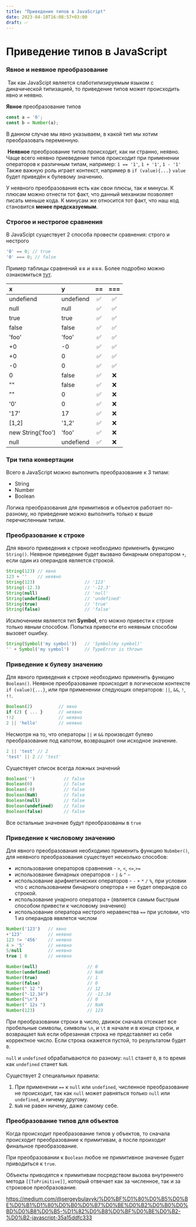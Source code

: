 ```yaml
---
title: "Приведение типов в JavaScript"
date: 2023-04-10T16:08:57+03:00
draft: ✅
---
```


# Приведение типов в JavaScript

### Явное и неявное преобразование

​	Так как JavaScipt является слаботипизируемым языком с диначической типизацией, то приведение типов может происходить явно и неявно.

**Явное** преобразование типов

```js
const a = '0';
const b = Number(a);
```

В данном случае мы явно указываем, в какой тип мы хотим преобразовать переменную.

​	**Неявное** преобрзование типов происходит, как ни странно, неявно. Чаще всего неявно приеведение типов происходит при применении операторов к различным типам, например:  `1 == '1'`, `1 + '1'`, `1 - '1'`
Также важную роль играет контекст, например в `if (value){...}` `value` будет приведён к булевому значению.

У неявного преобразования есть как свои плюсы, так и минусы. К плюсам можно отнести тот факт, что данный механизм позволяет писать меньше кода. К минусам же относится тот факт, что наш код становится **менее предсказуемым**.

### Строгое и нестрогое сравнения

В JavaScipt существует 2 способа провести сравнения: строго и нестрого

```javascript
'0' == 0; // true
'0' === 0; // false 
```

Пример таблицы сравнений **==** и **===**. Более подробно можно ознакомиться [тут](https://dorey.github.io/JavaScript-Equality-Table/).

| x                 | y         |  ==   |  ===  |
| :---------------- | :-------- | :---: | :---: |
| undefiend         | undefiend | ✅ | ✅  |
| null              | null      | ✅  | ✅  |
| true              | true      | ✅  | ✅  |
| false             | false     | ✅  | ✅  |
| 'foo'             | 'foo'     | ✅  | ✅  |
| +0                | -0        | ✅  | ✅  |
| +0                | 0         | ✅  | ✅  |
| -0                | 0         | ✅  | ✅  |
| 0                 | false | ✅  | ❌ |
| ""                | false | ✅  | ❌ |
| ""                | 0         | ✅  | ❌ |
| '0'               | 0         | ✅  | ❌ |
| '17'              | 17        | ✅  | ❌ |
| [1,2]             | '1,2'     | ✅  | ❌ |
| new String('foo') | 'foo'     | ✅  | ❌ |
| null              | undefiend | ✅  | ❌ |



### Три типа конвертации

Всего в JavaScript можно выполнить преобразование к 3 типам:

- String
- Number
- Boolean

Логика преобразования для примитивов и объектов работает по-разному, но приведение можно выполнить только к выше перечисленным типам.



### Преобразование к строке

Для явного приведения к строке необходимо применить функцию `String()`. Неявное приведение будет вызвано бинарным оператором `+`, если один из операндов является строкой.

```js
String(123) // явно
123 + ''    // неявно
String(123)                   // '123'
String(-12.3)                 // '-12.3'
String(null)                  // 'null'
String(undefined)             // 'undefined'
String(true)                  // 'true'
String(false)                 // 'false'
```

Исключением является тип **Symbol**, его можно привести к строке только явным способом. Попытка привести его неявным способом вызовет ошибку.

```js
String(Symbol('my symbol'))   // 'Symbol(my symbol)'
'' + Symbol('my symbol')      // TypeError is thrown	
```



### Приведение к булеву значению

Для явного приведения к строке необходимо применить функцию `Boolean()`. Неявное преобразование происходит в логическом контексте  `if (value){...}`, или при применении следующих операторов: `||`, `&&`, `!`, `!!`.

```js
Boolean(2)          // явно
if (2) { ... }      // неявно
!!2                 // неявно
2 || 'hello'        // неявно
```



Несмотря на то, что операторы `||` и `&&` производят булево преобразование под капотом, возвращают они исходное значение.

```js
2 || 'test' // 2
'test' || 2 // 'test'
```

Существует список всегда ложных значений 

```js
Boolean('')           // false
Boolean(0)            // false     
Boolean(-0)           // false
Boolean(NaN)          // false
Boolean(null)         // false
Boolean(undefined)    // false
Boolean(false)        // false
```

Все остальные значение будут преобразованы в `true`

### Приведение к числовому значению

Для явного преобразования необходимо применить функцию `Nubmber()`, для неявного преобразования существует несколько способов:

- использование операторов сравнения - `>`, `<`, `<=`,`>=`
- использование бинарных операторов - `|` `&` `^` `~`
- использование арифметических операторов - `-` `+` `*` `/` `%`, при условии что с использованием бинарного опертора `+` не будет операндов со строкой.
- использование унарного оператора `+` (является самым быстрым способом привести к числовому значению)
- использование оператора нестрого неравенства `==` при условии, что 1 из операндов явялется числом

```js
Number('123')   // явно
+'123'          // неявно
123 != '456'    // неявно
4 > '5'         // неявно
5/null          // неявно
true | 0        // неявно

Number(null)                   // 0
Number(undefined)              // NaN
Number(true)                   // 1
Number(false)                  // 0
Number(" 12 ")                 // 12
Number("-12.34")               // -12.34
Number("\n")                   // 0
Number(" 12s ")                // NaN
Number(123)                    // 123
```

При преобразовании строки в число, движок сначала отсекает все пробельные символы, символы `\n`, и `\t` в начале и в конце строки, и возвращает `NaN` если обрезанная строка не представляет из себя корректное число. Если строка окажется пустой, то результатом будет `0`.

`null` и `undefined` обрабатываются по разному: `null` станет `0`, в то время как `undefined` станет `NaN`.

Существует 2 специальных правила:

1. При применении `==` к `null` или `undefined`, численное преобразование не происходит, так как `null` может равняться только `null` или `undefined`, и ничему другому.
2. `NaN` не равен ничему, даже самому себе.



### Преобразование типов для объектов

Когда происходит преобразование типов у объектов, то сначала происходит преобразование к примитивам, а после проиходит финальное преобразование.

При преобразовании к `Boolean` любое не примитивное значение будет приводиться к `true`. 

Объекты приводятся к примитивам посредством вызова внутреннего метода `[[ToPrimitive]]`, который отвечает как за численное, так и за строковое преобразование.

https://medium.com/@sergeybulavyk/%D0%BF%D1%80%D0%B5%D0%BE%D0%B1%D1%80%D0%B0%D0%B7%D0%BE%D0%B2%D0%B0%D0%BD%D0%B8%D0%B5-%D1%82%D0%B8%D0%BF%D0%BE%D0%B2-%D0%B2-javascript-35a15ddfc333
